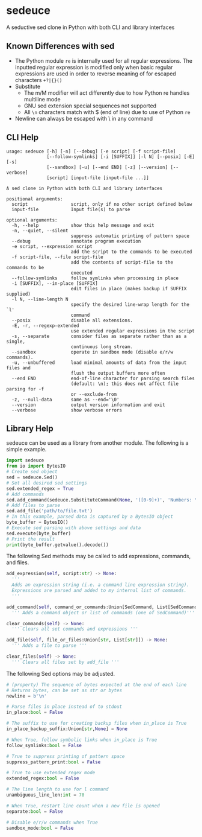 # sedeuce

A seductive sed clone in Python with both CLI and library interfaces

## Known Differences with sed

- The Python module `re` is internally used for all regular expressions. The inputted regular
    expression is modified only when basic regular expressions are used in order to reverse meaning
    of for escaped characters `+?|{}()`
- Substitute
    - The m/M modifier will act differently due to how Python re handles multiline mode
    - GNU sed extension special sequences not supported
    - All `\n` characters match with $ (end of line) due to use of Python `re`
- Newline can always be escaped with \ in any command

## CLI Help

```
usage: sedeuce [-h] [-n] [--debug] [-e script] [-f script-file]
               [--follow-symlinks] [-i [SUFFIX]] [-l N] [--posix] [-E] [-s]
               [--sandbox] [-u] [--end END] [-z] [--version] [--verbose]
               [script] [input-file [input-file ...]]

A sed clone in Python with both CLI and library interfaces

positional arguments:
  script                script, only if no other script defined below
  input-file            Input file(s) to parse

optional arguments:
  -h, --help            show this help message and exit
  -n, --quiet, --silent
                        suppress automatic printing of pattern space
  --debug               annotate program execution
  -e script, --expression script
                        add the script to the commands to be executed
  -f script-file, --file script-file
                        add the contents of script-file to the commands to be
                        executed
  --follow-symlinks     follow symlinks when processing in place
  -i [SUFFIX], --in-place [SUFFIX]
                        edit files in place (makes backup if SUFFIX supplied)
  -l N, --line-length N
                        specify the desired line-wrap length for the `l'
                        command
  --posix               disable all extensions.
  -E, -r, --regexp-extended
                        use extended regular expressions in the script
  -s, --separate        consider files as separate rather than as a single,
                        continuous long stream.
  --sandbox             operate in sandbox mode (disable e/r/w commands).
  -u, --unbuffered      load minimal amounts of data from the input files and
                        flush the output buffers more often
  --end END             end-of-line character for parsing search files
                        (default: \n); this does not affect file parsing for -f
                        or --exclude-from
  -z, --null-data       same as --end='\0'
  --version             output version information and exit
  --verbose             show verbose errors
```

## Library Help

sedeuce can be used as a library from another module. The following is a simple example.

```py
import sedeuce
from io import BytesIO
# Create sed object
sed = sedeuce.Sed()
# Set all desired sed settings
sed.extended_regex = True
# Add commands
sed.add_command(sedeuce.SubstituteCommand(None, '([0-9]+)', 'Numbers: \\1'))
# Add files to parse
sed.add_file('path/to/file.txt')
# In this example, parsed data is captured by a BytesIO object
byte_buffer = BytesIO()
# Execute sed parsing with above settings and data
sed.execute(byte_buffer)
# Print the result
print(byte_buffer.getvalue().decode())
```

The following Sed methods may be called to add expressions, commands, and files.

```py
add_expression(self, script:str) -> None:
  '''
  Adds an expression string (i.e. a command line expression string).
  Expressions are parsed and added to my internal list of commands.
  '''

add_command(self, command_or_commands:Union[SedCommand, List[SedCommand]]) -> None:
  ''' Adds a command object or list of commands (one of SedCommand)'''

clear_commands(self) -> None:
  ''' Clears all set commands and expressions '''

add_file(self, file_or_files:Union[str, List[str]]) -> None:
  ''' Adds a file to parse '''

clear_files(self) -> None:
  ''' Clears all files set by add_file '''
```

The following Sed options may be adjusted.

```py
# (property) The sequence of bytes expected at the end of each line
# Returns bytes, can be set as str or bytes
newline = b'\n'

# Parse files in place instead of to stdout
in_place:bool = False

# The suffix to use for creating backup files when in_place is True
in_place_backup_suffix:Union[str,None] = None

# When True, follow symbolic links when in_place is True
follow_symlinks:bool = False

# True to suppress printing of pattern space
suppress_pattern_print:bool = False

# True to use extended regex mode
extended_regex:bool = False

# The line length to use for l command
unambiguous_line_len:int = 70

# When True, restart line count when a new file is opened
separate:bool = False

# Disable e/r/w commands when True
sandbox_mode:bool = False
```